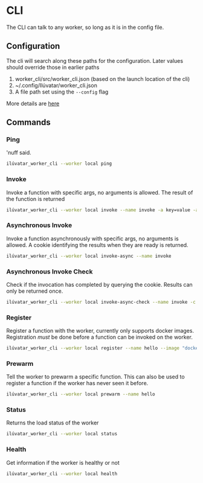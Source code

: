 # CLI

The CLI can talk to any worker, so long as it is in the config file.

## Configuration

The cli will search along these paths for the configuration.
Later values should override those in earlier paths

1. worker_cli/src/worker_cli.json (based on the launch location of the cli)
1. ~/.config/Ilúvatar/worker_cli.json
1. A file path set using the `--config` flag

More details are [here](docs/DOCS.md)

## Commands

### Ping

'nuff said.

```bash
ilúvatar_worker_cli --worker local ping
```

### Invoke

Invoke a function with specific args, no arguments is allowed.
The result of the function is returned

```bash
ilúvatar_worker_cli --worker local invoke --name invoke -a key=value -a key1=value1
```

### Asynchronous Invoke

Invoke a function asynchronously with specific args, no arguments is allowed.
A cookie identifying the results when they are ready is returned.

```bash
ilúvatar_worker_cli --worker local invoke-async --name invoke
```

### Asynchronous Invoke Check

Check if the invocation has completed by querying the cookie.
Results can only be returned once.

```bash
ilúvatar_worker_cli --worker local invoke-async-check --name invoke -c <cookie>
```


### Register

Register a function with the worker, currently only supports docker images.
Registration _must_ be done before a function can be invoked on the worker.

```bash
ilúvatar_worker_cli --worker local register --name hello --image "docker.io/alfuerst/hello-iluvatar-action:latest" --memory 128 --cpu 1
```

### Prewarm

Tell the worker to prewarm a specific function. 
This can also be used to register a function if the worker has never seen it before.

```bash
ilúvatar_worker_cli --worker local prewarm --name hello
```

### Status

Returns the load status of the worker

```bash
ilúvatar_worker_cli --worker local status
```

### Health

Get information if the worker is healthy or not

```bash
ilúvatar_worker_cli --worker local health
```
